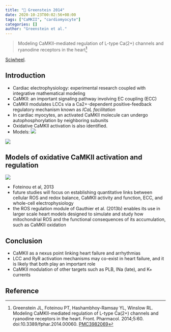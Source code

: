 ```yaml
---
title: "📒 Greenstein 2014"
date: 2020-10-23T00:02:56+08:00
tags: ["CaMKII", "cardiomyocyte"]
categories: []
author: "Greenstein et al."
---
```


> Modeling CaMKII-mediated regulation of L-type Ca(2+) channels and ryanodine receptors in the heart[^Greenstein2014]

[Sciwheel](https://sciwheel.com/work/#/items/2897035).

<!--more-->

## Introduction
* Cardiac electrophysiology: experimental research coupled with integrative mathematical modeling
* CaMKII: an important signaling pathway involving EC coupling (ECC)
* CaMKII modulates LCCs via a Ca2+-dependent positive-feedback regulatory mechanism known as *ICaL facilitation*
* In cardiac myocytes, an activated CaMKII molecule can undergo autophosphorylation by neighboring subunits
* Oxidative CaMKII activation is also identified.
* Models:
![](https://www.frontiersin.org/files/Articles/83375/fphar-05-00060-HTML/image_m/fphar-05-00060-t001.jpg)

![](https://www.frontiersin.org/files/Articles/83375/fphar-05-00060-HTML/image_m/fphar-05-00060-g001.jpg)

## Models of oxidative CaMKII activation and regulation
![](https://www.frontiersin.org/files/Articles/83375/fphar-05-00060-HTML/image_m/fphar-05-00060-g002.jpg)
* Foteinou et al, 2013
* future studies will focus on establishing quantitative links between cellular ROS and redox balance, CaMKII activity and function, ECC, and whole-cell electrophysiology
* the ROS regulation module of Gauthier et al. (2013b) enables its use in larger scale heart models designed to simulate and study how mitochondrial ROS and the functional consequences of its accumulation, such as CaMKII oxidation

## Conclusion
* CaMKII as a nexus point linking heart failure and arrhythmias
* LCC and RyR activation mechanisms may co-exist in heart failure, and it is likely that both play an important role
* CaMKII modulation of other targets such as PLB, INa (late), and K+ currents

## Reference
[^Greenstein2014]: Greenstein JL, Foteinou PT, Hashambhoy-Ramsay YL, Winslow RL. Modeling CaMKII-mediated regulation of L-type Ca(2+) channels and ryanodine receptors in the heart. Front. Pharmacol. 2014;5:60. doi:10.3389/fphar.2014.00060. [PMC3982069](http://www.ncbi.nlm.nih.gov/pmc/articles/PMC3982069)

